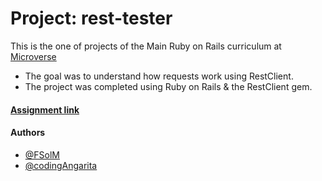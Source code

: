 # Project: rest-tester

This is the one of projects of the Main Ruby on Rails curriculum at [Microverse](https://www.microverse.org/)
* The goal was to understand how requests work using RestClient.
* The project was completed using Ruby on Rails & the RestClient gem.

#### [Assignment link](https://www.theodinproject.com/courses/ruby-on-rails/lessons/basic-routes-views-and-controllers)  

#### Authors

* [@FSolM](https://github.com/https://github.com/FSolM)
* [@codingAngarita](https://github.com/codingAngarita)